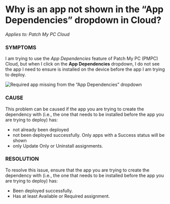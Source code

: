 # Why is an app not shown in the “App Dependencies” dropdown in Cloud?

_Applies to: Patch My PC Cloud_

### SYMPTOMS

I am trying to use the _App Dependencies_ feature of Patch My PC (PMPC) Cloud, but when I click on the **App Dependencies** dropdown, I do not see the app I need to ensure is installed on the device before the app I am trying to deploy.

![Required app missing from the “App Dependencies” dropdown](../../../_images/image%20%282274%29.png%20"Required%20app%20missing%20from%20the%20\"App%20Dependencies\"%20dropdown")

### CAUSE

This problem can be caused if the app you are trying to create the dependency with (i.e., the one that needs to be installed before the app you are trying to deploy) has:

* not already been deployed
* not been deployed successfully. Only apps with a Success status will be shown
* only Update Only or Uninstall assignments.

### RESOLUTION

To resolve this issue, ensure that the app you are trying to create the dependency with (i.e., the one that needs to be installed before the app you are trying to deploy) has:

* Been deployed successfully.
* Has at least Available or Required assignment.
